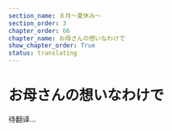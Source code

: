 ```yaml
---
section_name: ８月～夏休み～
section_order: 3
chapter_order: 66
chapter_name: お母さんの想いなわけで
show_chapter_order: True
status: translating
---
```


# お母さんの想いなわけで
待翻译...
